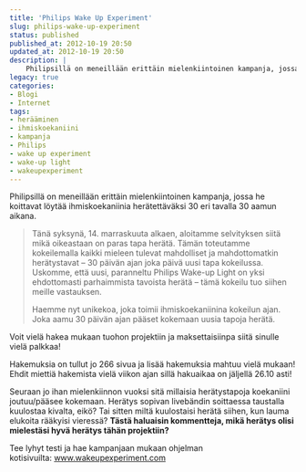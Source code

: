 ```yaml
---
title: 'Philips Wake Up Experiment'
slug: philips-wake-up-experiment
status: published
published_at: 2012-10-19 20:50
updated_at: 2012-10-19 20:50
description: |
    Philipsillä on meneillään erittäin mielenkiintoinen kampanja, jossa he koittavat löytää ihmiskoekaniinia herätettäväksi 30 eri tavalla 30 aamun aikana. Tänä syksynä, 14. marraskuuta alkaen, aloitamme selvityksen siitä mikä oikeastaan on paras tapa herätä. Tämän toteutamme kokeilemalla kaikki mieleen tulevat mahdolliset ja mahdottomatkin herätystavat – 30 päivän ajan joka päivä uusi tapa kokeilussa. Uskomme, että uusi, paranneltu… Jatka lukemista Philips Wake Up Experiment
legacy: true
categories:
- Blogi
- Internet
tags:
- herääminen
- ihmiskoekaniini
- kampanja
- Philips
- wake up experiment
- wake-up light
- wakeupexperiment
---
```


<p>Philipsillä on meneillään erittäin mielenkiintoinen kampanja, jossa he koittavat löytää ihmiskoekaniinia herätettäväksi 30 eri tavalla 30 aamun aikana.</p>
<blockquote><p>Tänä syksynä, 14. marraskuuta alkaen, aloitamme selvityksen siitä mikä oikeastaan on paras tapa herätä. Tämän toteutamme kokeilemalla kaikki mieleen tulevat mahdolliset ja mahdottomatkin herätystavat – 30 päivän ajan joka päivä uusi tapa kokeilussa. Uskomme, että uusi, paranneltu Philips Wake-up Light on yksi ehdottomasti parhaimmista tavoista herätä – tämä kokeilu tuo siihen meille vastauksen.</p>
<p>Haemme nyt unikekoa, joka toimii ihmiskoekaniinina kokeilun ajan. Joka aamu 30 päivän ajan pääset kokemaan uusia tapoja herätä.</p></blockquote>
<p>Voit vielä hakea mukaan tuohon projektiin ja maksettaisiinpa siitä sinulle vielä palkkaa!</p>
<p>Hakemuksia on tullut jo 266 sivua ja lisää hakemuksia mahtuu vielä mukaan! Ehdit miettiä hakemista vielä viikon ajan sillä hakuaikaa on jäljellä 26.10 asti!</p>
<p>Seuraan jo ihan mielenkiinnon vuoksi sitä millaisia herätystapoja koekaniini joutuu/pääsee kokemaan. Herätys sopivan livebändin soittaessa taustalla kuulostaa kivalta, eikö? Tai sitten miltä kuulostaisi herätä siihen, kun lauma elukoita rääkyisi vieressä? <strong>Tästä haluaisin kommentteja, mikä herätys olisi mielestäsi hyvä herätys tähän projektiin?</strong></p>
<p>Tee lyhyt testi ja hae kampanjaan mukaan ohjelman kotisivuilta: <a href="http://www.wakeupexperiment.com/">www.wakeupexperiment.com</a></p>